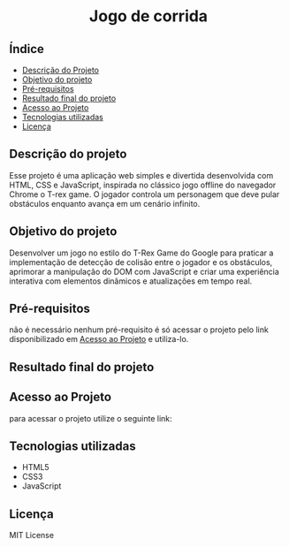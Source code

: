 <h1 align="center">
    Jogo de corrida
</h1>

## Índice
- [Descrição do Projeto](#descrição-do-projeto)
- [Objetivo do projeto](#objetivo-do-projeto)
- [Pré-requisitos](#pré-requisitos)
- [Resultado final do projeto](#resultado-final-do-projeto)
- [Acesso ao Projeto](#acesso-ao-projeto)
- [Tecnologias utilizadas](#tecnologias-utilizadas)
- [Licença](#licença)

## Descrição do projeto
Esse projeto é uma aplicação web simples e divertida desenvolvida com HTML, CSS e JavaScript, inspirada no clássico jogo offline do navegador Chrome o T-rex game. O jogador controla um personagem que deve pular obstáculos enquanto avança em um cenário infinito.

## Objetivo do projeto
Desenvolver um jogo no estilo do T-Rex Game do Google para praticar a implementação de detecção de colisão entre o jogador e os obstáculos, aprimorar a manipulação do DOM com JavaScript e criar uma experiência interativa com elementos dinâmicos e atualizações em tempo real.

## Pré-requisitos
não é necessário nenhum pré-requisito é só acessar o projeto pelo link disponibilizado em [Acesso ao Projeto](#acesso-ao-projeto) e utiliza-lo.

## Resultado final do projeto







## Acesso ao Projeto
para acessar o projeto utilize o seguinte link: 


## Tecnologias utilizadas
- HTML5
- CSS3
- JavaScript

## Licença
MIT License
